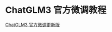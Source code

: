 # ChatGLM3 官方微调教程

<show-structure depth="2"/>


<seealso>
<category ref="ref_docs">
    <a href="https://github.com/THUDM/ChatGLM3/tree/main/finetune_demo">ChatGLM3 官方微调更新版</a>
</category>
<category ref="ref_github"></category>
<category ref="ref_issues"></category>
<category ref="ref_hf"></category>
<category ref="ref_ms"></category>
</seealso>